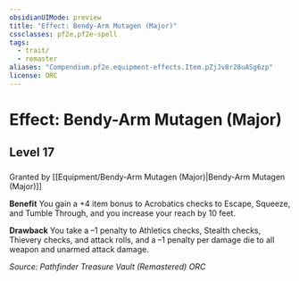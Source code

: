 ```yaml
---
obsidianUIMode: preview
title: "Effect: Bendy-Arm Mutagen (Major)"
cssclasses: pf2e,pf2e-spell
tags:
  - trait/
  - remaster
aliases: "Compendium.pf2e.equipment-effects.Item.pZjJv8r28uASg6zp"
license: ORC
---
```

# Effect: Bendy-Arm Mutagen (Major)
## Level 17
### 






Granted by [[Equipment/Bendy-Arm Mutagen (Major)|Bendy-Arm Mutagen (Major)]]

**Benefit** You gain a +4 item bonus to Acrobatics checks to Escape, Squeeze, and Tumble Through, and you increase your reach by 10 feet.

**Drawback** You take a –1 penalty to Athletics checks, Stealth checks, Thievery checks, and attack rolls, and a –1 penalty per damage die to all weapon and unarmed attack damage.

*Source: Pathfinder Treasure Vault (Remastered)*
*ORC*